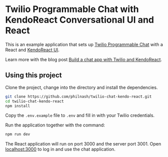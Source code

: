 # Twilio Programmable Chat with KendoReact Conversational UI and React

This is an example application that sets up [Twilio Programmable Chat](https://www.twilio.com/docs/chat) with a React and [KendoReact UI](https://www.telerik.com/kendo-react-ui/).

Learn more with the blog post [Build a chat app with Twilio and KendoReact](https://www.twilio.com/blog/chat-app-twilio-kendoreact).

## Using this project

Clone the project, change into the directory and install the dependencies.

```bash
git clone https://github.com/philnash/twilio-chat-kendo-react.git
cd twilio-chat-kendo-react
npm install
```

Copy the `.env.example` file to `.env` and fill in with your Twilio credentials.


Run the application together with the command:

```bash
npm run dev
```

The React application will run on port 3000 and the server port 3001. Open [localhost:3000](http://localhost:3000) to log in and use the chat application.